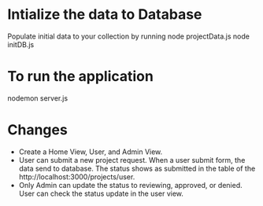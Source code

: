 # Intialize the data to Database

Populate initial data to your collection by running
node projectData.js
node initDB.js

# To run the application
nodemon server.js

# Changes

* Create a Home View, User, and Admin View.
* User can submit a new project request. When a user submit form, the data send to database. The status shows as submitted in the table of the http://localhost:3000/projects/user.
* Only Admin can update the status to reviewing, approved, or denied. User can check the status update in the user view.
     
